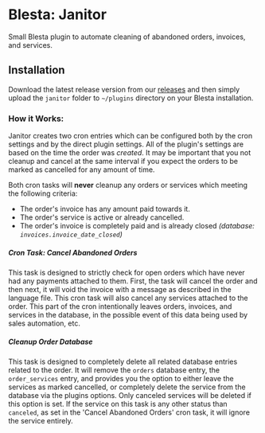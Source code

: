 # Blesta: Janitor
Small Blesta plugin to automate cleaning of abandoned orders, invoices, and services.

## Installation
Download the latest release version from our [releases](https://github.com/nodecraft/janitor/releases) and then simply upload the `janitor` folder to `~/plugins` directory on your Blesta installation.

### How it Works:
Janitor creates two cron entries which can be configured both by the cron settings and by the direct plugin settings. All of the plugin's settings are based on the time the order was _created_. It may be important that you not cleanup and cancel at the same interval if you expect the orders to be marked as cancelled for any amount of time. 

Both cron tasks will __never__ cleanup any orders or services which meeting the following criteria:

- The order's invoice has any amount paid towards it.
- The order's service is active or already cancelled.
- The order's invoice is completely paid and is already closed *(database: `invoices.invoice_date_closed`)*
  

##### Cron Task: Cancel Abandoned Orders
This task is designed to strictly check for open orders which have never had any payments attached to them. First, the task will cancel the order and then next, it will void the invoice with a message as described in the language file. This cron task will also cancel any services attached to the order. This part of the cron intentionally leaves orders, invoices, and services in the database, in the possible event of this data being used by sales automation, etc.

##### Cleanup Order Database
This task is designed to completely delete all related database entries related to the order. It will remove the `orders` database entry, the `order_services` entry, and provides you the option to either leave the services as marked cancelled, or completely delete the service from the database via the plugins options. Only canceled services will be deleted if this option is set. If the service on this task is any other status than `canceled`, as set in the 'Cancel Abandoned Orders' cron task, it will ignore the service entirely.